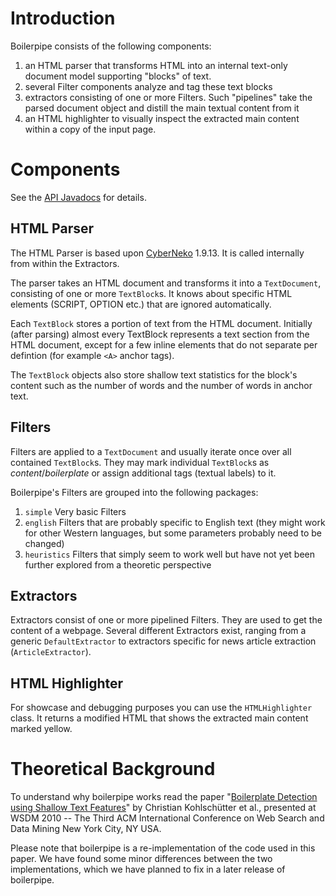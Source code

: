 # Introduction #

Boilerpipe consists of the following components:

  1. an HTML parser that transforms HTML into an internal text-only document model supporting "blocks" of text.
  1. several Filter components analyze and tag these text blocks
  1. extractors consisting of one or more Filters. Such "pipelines" take the parsed document object and distill the main textual content from it
  1. an HTML highlighter to visually inspect the extracted main content within a copy of the input page.

# Components #

See the [API Javadocs](http://boilerpipe.googlecode.com/svn/trunk/boilerpipe-core/javadoc/1.0/index.html) for details.

## HTML Parser ##

The HTML Parser is based upon [CyberNeko](http://nekohtml.sourceforge.net/) 1.9.13. It is called internally from within the Extractors.

The parser takes an HTML document and transforms it into a `TextDocument`, consisting of one or more `TextBlock`s. It knows about specific HTML elements (SCRIPT, OPTION etc.) that are ignored automatically.

Each `TextBlock` stores a portion of text from the HTML document. Initially (after parsing) almost every TextBlock represents a text section from the HTML document, except for a few inline elements that do not separate per defintion (for example `<A>` anchor tags).

The `TextBlock` objects also store shallow text statistics for the block's content such as the number of words and the number of words in anchor text.

## Filters ##

Filters are applied to a `TextDocument` and usually iterate once over all contained `TextBlock`s. They may mark individual `TextBlock`s as _content_/_boilerplate_ or assign additional tags (textual labels) to it.

Boilerpipe's Filters are grouped into the following packages:

  1. `simple` Very basic Filters
  1. `english` Filters that are probably specific to English text (they might work for other Western languages, but some parameters probably need to be changed)
  1. `heuristics` Filters that simply seem to work well but have not yet been further explored from a theoretic perspective

## Extractors ##

Extractors consist of one or more pipelined Filters. They are used to get the content of a webpage. Several different Extractors exist, ranging from a generic `DefaultExtractor` to extractors specific for news article extraction (`ArticleExtractor`).

## HTML Highlighter ##

For showcase and debugging purposes you can use the `HTMLHighlighter` class. It returns a modified HTML that shows the extracted main content marked yellow.

# Theoretical Background #

To understand why boilerpipe works read the paper "[Boilerplate Detection using Shallow Text Features](http://www.l3s.de/~kohlschuetter/publications/wsdm187-kohlschuetter.pdf)" by Christian Kohlschütter et al., presented at WSDM 2010 -- The Third ACM International Conference on Web Search and Data Mining New York City, NY USA.

Please note that boilerpipe is a re-implementation of the code used in this paper. We have found some minor differences between the two implementations, which we have planned to fix in a later release of boilerpipe.